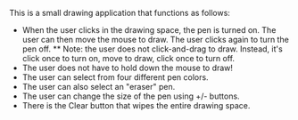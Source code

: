This is a small drawing application that functions as follows:
* When the user clicks in the drawing space, the pen is turned on. The user can then move the mouse to draw. The user clicks again to turn the pen off. 
** Note: the user does not click-and-drag to draw. Instead, it's click once to turn on, move to draw, click once to turn off.
* The user does not have to hold down the mouse to draw!
* The user can select from four different pen colors. 
* The user can also select an "eraser" pen. 
* The user can change the size of the pen using +/- buttons.
* There is the Clear button that wipes the entire drawing space. 
